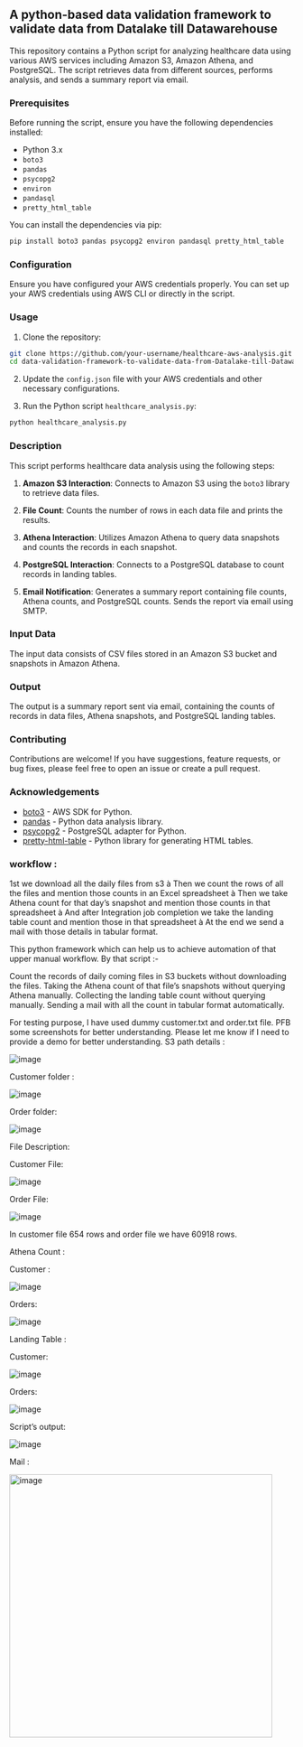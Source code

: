 ## A python-based data validation framework to validate data from Datalake till Datawarehouse

This repository contains a Python script for analyzing healthcare data using various AWS services including Amazon S3, Amazon Athena, and PostgreSQL. The script retrieves data from different sources, performs analysis, and sends a summary report via email.

### Prerequisites

Before running the script, ensure you have the following dependencies installed:

- Python 3.x
- `boto3`
- `pandas`
- `psycopg2`
- `environ`
- `pandasql`
- `pretty_html_table`

You can install the dependencies via pip:

```bash
pip install boto3 pandas psycopg2 environ pandasql pretty_html_table
```

### Configuration

Ensure you have configured your AWS credentials properly. You can set up your AWS credentials using AWS CLI or directly in the script.

### Usage

1. Clone the repository:

```bash
git clone https://github.com/your-username/healthcare-aws-analysis.git
cd data-validation-framework-to-validate-data-from-Datalake-till-Datawarehouse
```

2. Update the `config.json` file with your AWS credentials and other necessary configurations.

3. Run the Python script `healthcare_analysis.py`:

```bash
python healthcare_analysis.py
```

### Description

This script performs healthcare data analysis using the following steps:

1. **Amazon S3 Interaction**: Connects to Amazon S3 using the `boto3` library to retrieve data files.

2. **File Count**: Counts the number of rows in each data file and prints the results.

3. **Athena Interaction**: Utilizes Amazon Athena to query data snapshots and counts the records in each snapshot.

4. **PostgreSQL Interaction**: Connects to a PostgreSQL database to count records in landing tables.

5. **Email Notification**: Generates a summary report containing file counts, Athena counts, and PostgreSQL counts. Sends the report via email using SMTP.

### Input Data

The input data consists of CSV files stored in an Amazon S3 bucket and snapshots in Amazon Athena.

### Output

The output is a summary report sent via email, containing the counts of records in data files, Athena snapshots, and PostgreSQL landing tables.

### Contributing

Contributions are welcome! If you have suggestions, feature requests, or bug fixes, please feel free to open an issue or create a pull request.


### Acknowledgements

- [boto3](https://github.com/boto/boto3) - AWS SDK for Python.
- [pandas](https://github.com/pandas-dev/pandas) - Python data analysis library.
- [psycopg2](https://github.com/psycopg/psycopg2) - PostgreSQL adapter for Python.
- [pretty-html-table](https://github.com/dexplo/pretty-html-table) - Python library for generating HTML tables.


### workflow :
1st we download all the daily files from s3 à Then we count the rows of all the files and mention those counts in an Excel spreadsheet à Then we take Athena count for that day’s snapshot and mention those counts in that spreadsheet à And after Integration job completion we take the landing table count and mention those in that spreadsheet à At the end we send a mail with those details in tabular format.

 This python framework which can help us to achieve automation of that upper manual workflow. By that script :-

Count the records of daily coming files in S3 buckets without downloading the files.
Taking the Athena count of that file’s snapshots without querying Athena manually.
Collecting the landing table count without querying manually.
Sending a mail with all the count in tabular format automatically.
 

For testing purpose, I have used dummy customer.txt and order.txt file.
PFB some screenshots for better understanding. Please let me know if I need to provide a demo for better understanding.
S3 path details :

![image](https://github.com/ankushseal/Rawfile_count_validation_with_datalake_and_DW_count/assets/65338558/dea31b06-a6c1-4c25-a713-665ecb5834df)

Customer folder :

![image](https://github.com/ankushseal/Rawfile_count_validation_with_datalake_and_DW_count/assets/65338558/f2c02a32-800d-479b-8fb3-80bb03fdee3d)

Order folder:

![image](https://github.com/ankushseal/Rawfile_count_validation_with_datalake_and_DW_count/assets/65338558/37d9cec1-003d-4c1b-a88e-41e17d0b3296)

File Description:

Customer File:

![image](https://github.com/ankushseal/Rawfile_count_validation_with_datalake_and_DW_count/assets/65338558/b272869d-2f08-4eda-8f1f-6e183035f8f7)

Order File:

![image](https://github.com/ankushseal/Rawfile_count_validation_with_datalake_and_DW_count/assets/65338558/f77a85aa-de26-49e5-a488-37f1fffbf4fc)

In customer file 654 rows and order file we have 60918 rows.

 Athena Count :

Customer :

![image](https://github.com/ankushseal/Rawfile_count_validation_with_datalake_and_DW_count/assets/65338558/f387baa7-f8ae-4beb-a7ed-390d74ee0281)

Orders:

![image](https://github.com/ankushseal/Rawfile_count_validation_with_datalake_and_DW_count/assets/65338558/b8d0162d-de82-4d7a-8b92-f9b370d57363)

Landing Table :

Customer:

![image](https://github.com/ankushseal/Rawfile_count_validation_with_datalake_and_DW_count/assets/65338558/b4f0c95a-851b-472c-9f7f-2df9a3227e30)

Orders:

![image](https://github.com/ankushseal/Rawfile_count_validation_with_datalake_and_DW_count/assets/65338558/0e45b6c5-3565-4c24-a0b9-b7bb3ebb2967)


Script’s output:

![image](https://github.com/ankushseal/Rawfile_count_validation_with_datalake_and_DW_count/assets/65338558/39130e8e-6635-4f67-9413-673ee791ce1f)

Mail :

<img width="466" alt="image" src="https://github.com/ankushseal/Rawfile_count_validation_with_datalake_and_DW_count/assets/65338558/f67c07eb-dc53-414e-a320-1ee81545114b">

